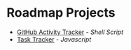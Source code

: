 # Roadmap Projects
- [GitHub Activity Tracker](https://github.com/Aj-Seven/roadmap-projects/tree/master/github-user-activity) - *Shell Script*
- [Task Tracker](https://github.com/Aj-Seven/roadmap-projects/tree/master/task-tracker) - *Javascript*
